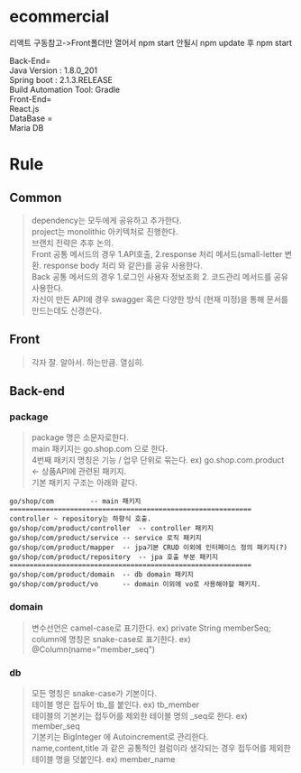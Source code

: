 # ecommercial
리액트 구동참고->Front폴더만 열어서 npm start 안될시 npm update 후 npm start  
  
  
Back-End=  
		Java Version : 1.8.0_201  
		Spring boot : 2.1.3.RELEASE  
		Build Automation Tool: Gradle  
Front-End=  
		React.js  
DataBase =  
		Maria DB  
		

# Rule

## Common
> dependency는 모두에게 공유하고 추가한다.  
> project는 monolithic 아키텍처로 진행한다.  
> 브랜치 전략은 추후 논의.  
> Front 공통 메서드의 경우 1.API호출, 2.response 처리 메서드(small-letter 변환. response body 처리 와 같은)를 공유 사용한다.  
> Back 공통 메서드의 경우 1.로그인 사용자 정보조회 2. 코드관리 메서드를 공유 사용한다.  
> 자신이 만든 API에 경우 swagger 혹은 다양한 방식 (현재 미정)을 통해 문서를 만드는데도 신경쓴다.  
  
## Front
> 각자 잘. 알아서. 하는만큼. 열심히.  
  
  
## Back-end

### package
> package 명은 소문자로한다.  
> main 패키지는 go.shop.com 으로 한다.  
> 4번째 패키지 명칭은 기능 / 업무 단위로 묶는다. ex) go.shop.com.product <- 상품API에 관련된 패키지.  
> 기본 패키지 구조는 아래와 같다.  
```
go/shop/com			-- main 패키지
============================================================ controller ~ repository는 하향식 호출.
go/shop/com/product/controller	-- controller 패키지
go/shop/com/product/service	-- service 로직 패키지
go/shop/com/product/mapper	-- jpa기본 CRUD 이외에 인터페이스 정의 패키지(?)
go/shop/com/product/repository	-- jpa 호출 부분 패키지
============================================================
go/shop/com/product/domain	-- db domain 패키지
go/shop/com/product/vo		-- domain 이외에 vo로 사용해야할 패키지.
```

### domain
> 변수선언은 camel-case로 표기한다. ex) private String memberSeq;  
> column에 명칭은 snake-case로 표기한다.	ex) @Column(name="member_seq")  
  
### db
> 모든 명칭은 snake-case가 기본이다.  
> 테이블 명은 접두어 tb_를 붙인다. ex) tb_member  
> 테이블의 기본키는 접두어를 제외한 테이블 명의 _seq로 한다. ex) member_seq  
> 기본키는 BigInteger 에 Autoincrement로 관리한다.  
> name,content,title 과 같은 공통적인 컬럼이라 생각되는 경우 접두어를 제외한 테이블 명을 덧붙인다. ex) member_name  



